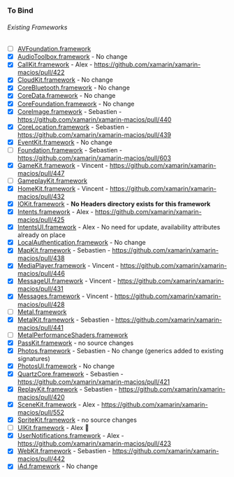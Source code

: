 ### To Bind
###### Existing Frameworks
- [ ] [AVFoundation.framework](https://github.com/xamarin/xamarin-macios/wiki/AVFoundation-iOS-Beta3)
- [X] [AudioToolbox.framework](https://github.com/xamarin/xamarin-macios/wiki/AudioToolbox-iOS-Beta3) - No change
- [X] [CallKit.framework](https://github.com/xamarin/xamarin-macios/wiki/CallKit-iOS-Beta3) - Alex - https://github.com/xamarin/xamarin-macios/pull/422 
- [X] [CloudKit.framework](https://github.com/xamarin/xamarin-macios/wiki/CloudKit-iOS-Beta3) - No change
- [X] [CoreBluetooth.framework](https://github.com/xamarin/xamarin-macios/wiki/CoreBluetooth-iOS-Beta3) - No change
- [X] [CoreData.framework](https://github.com/xamarin/xamarin-macios/wiki/CoreData-iOS-Beta3) - No change
- [X] [CoreFoundation.framework](https://github.com/xamarin/xamarin-macios/wiki/CoreFoundation-iOS-Beta3) - No change
- [X] [CoreImage.framework](https://github.com/xamarin/xamarin-macios/wiki/CoreImage-iOS-Beta3) - Sebastien - https://github.com/xamarin/xamarin-macios/pull/440
- [X] [CoreLocation.framework](https://github.com/xamarin/xamarin-macios/wiki/CoreLocation-iOS-Beta3) - Sebastien - https://github.com/xamarin/xamarin-macios/pull/439
- [X] [EventKit.framework](https://github.com/xamarin/xamarin-macios/wiki/EventKit-iOS-Beta3) - No change
- [ ] [Foundation.framework](https://github.com/xamarin/xamarin-macios/wiki/Foundation-iOS-Beta3) - Sebastien - https://github.com/xamarin/xamarin-macios/pull/603
- [X] [GameKit.framework](https://github.com/xamarin/xamarin-macios/wiki/GameKit-iOS-Beta3) - Vincent - https://github.com/xamarin/xamarin-macios/pull/447
- [ ] [GameplayKit.framework](https://github.com/xamarin/xamarin-macios/wiki/GameplayKit-iOS-Beta3)
- [X] [HomeKit.framework](https://github.com/xamarin/xamarin-macios/wiki/HomeKit-iOS-Beta3) - Vincent - https://github.com/xamarin/xamarin-macios/pull/432
- [X] [IOKit.framework](https://github.com/xamarin/xamarin-macios/wiki/IOKit-iOS-Beta3) - **No Headers directory exists for this framework**
- [X] [Intents.framework](https://github.com/xamarin/xamarin-macios/wiki/Intents-iOS-Beta3) - Alex - https://github.com/xamarin/xamarin-macios/pull/425
- [X] [IntentsUI.framework](https://github.com/xamarin/xamarin-macios/wiki/IntentsUI-iOS-Beta3) - Alex - No need for update, availability attributes already on place
- [X] [LocalAuthentication.framework](https://github.com/xamarin/xamarin-macios/wiki/LocalAuthentication-iOS-Beta3) - No change
- [X] [MapKit.framework](https://github.com/xamarin/xamarin-macios/wiki/MapKit-iOS-Beta3) - Sebastien - https://github.com/xamarin/xamarin-macios/pull/438
- [X] [MediaPlayer.framework](https://github.com/xamarin/xamarin-macios/wiki/MediaPlayer-iOS-Beta3) - Vincent - https://github.com/xamarin/xamarin-macios/pull/446
- [X] [MessageUI.framework](https://github.com/xamarin/xamarin-macios/wiki/MessageUI-iOS-Beta3) - Vincent - https://github.com/xamarin/xamarin-macios/pull/431
- [X] [Messages.framework](https://github.com/xamarin/xamarin-macios/wiki/Messages-iOS-Beta3) - Vincent - https://github.com/xamarin/xamarin-macios/pull/428
- [ ] [Metal.framework](https://github.com/xamarin/xamarin-macios/wiki/Metal-iOS-Beta3)
- [X] [MetalKit.framework](https://github.com/xamarin/xamarin-macios/wiki/MetalKit-iOS-Beta3) - Sebastien - https://github.com/xamarin/xamarin-macios/pull/441
- [ ] [MetalPerformanceShaders.framework](https://github.com/xamarin/xamarin-macios/wiki/MetalPerformanceShaders-iOS-Beta3)
- [X] [PassKit.framework](https://github.com/xamarin/xamarin-macios/wiki/PassKit-iOS-Beta3) - no source changes
- [X] [Photos.framework](https://github.com/xamarin/xamarin-macios/wiki/Photos-iOS-Beta3) - Sebastien - No change (generics added to existing signatures)
- [X] [PhotosUI.framework](https://github.com/xamarin/xamarin-macios/wiki/PhotosUI-iOS-Beta3) - No change
- [X] [QuartzCore.framework](https://github.com/xamarin/xamarin-macios/wiki/QuartzCore-iOS-Beta3) - Sebastien - https://github.com/xamarin/xamarin-macios/pull/421
- [X] [ReplayKit.framework](https://github.com/xamarin/xamarin-macios/wiki/ReplayKit-iOS-Beta3) - Sebastien - https://github.com/xamarin/xamarin-macios/pull/420
- [X] [SceneKit.framework](https://github.com/xamarin/xamarin-macios/wiki/SceneKit-iOS-Beta3) - Alex - https://github.com/xamarin/xamarin-macios/pull/552
- [X] [SpriteKit.framework](https://github.com/xamarin/xamarin-macios/wiki/SpriteKit-iOS-Beta3) - no source changes
- [ ] [UIKit.framework](https://github.com/xamarin/xamarin-macios/wiki/UIKit-iOS-Beta3) - Alex 🔨 
- [X] [UserNotifications.framework](https://github.com/xamarin/xamarin-macios/wiki/UserNotifications-iOS-Beta3) - Alex - https://github.com/xamarin/xamarin-macios/pull/423
- [X] [WebKit.framework](https://github.com/xamarin/xamarin-macios/wiki/WebKit-iOS-Beta3) - Sebastien - https://github.com/xamarin/xamarin-macios/pull/442
- [X] [iAd.framework](https://github.com/xamarin/xamarin-macios/wiki/iAd-iOS-Beta3) - No change